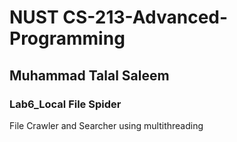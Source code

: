 #  NUST CS-213-Advanced-Programming
## Muhammad Talal Saleem

### Lab6_Local File Spider
File Crawler and Searcher using multithreading
